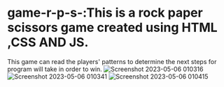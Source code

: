 # game-r-p-s-:This is a rock paper scissors  game created using HTML ,CSS AND JS.
This game can read the players' patterns to determine the next steps for program will take in order to win.
![Screenshot 2023-05-06 010316](https://user-images.githubusercontent.com/76212467/236553215-e0d68a1a-2b99-4368-b0d2-aba0c974252b.png)
![Screenshot 2023-05-06 010341](https://user-images.githubusercontent.com/76212467/236553233-d6351927-b6ed-44ea-a7fb-4e4af08ba3f2.png)
![Screenshot 2023-05-06 010415](https://user-images.githubusercontent.com/76212467/236553256-765616ff-bf2e-4de7-9fa1-eaef151a5e94.png)


